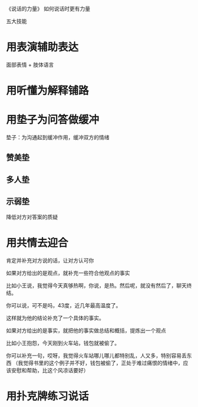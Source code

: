 
《说话的力量》
如何说话时更有力量

五大技能

# 用表演辅助表达
面部表情 + 肢体语言

# 用听懂为解释铺路

# 用垫子为问答做缓冲
垫子：为沟通起到缓冲作用，缓冲双方的情绪

## 赞美垫

## 多人垫

## 示弱垫
降低对方对答案的质疑

# 用共情去迎合
肯定并补充对方说的话，让对方认可你

如果对方给出的是观点，就补充一些符合他观点的事实

比如小王说，我觉得今天真够热啊，你说，是热。然后呢，就没有然后了，聊天终结。

你可以说，可不是吗，43度，近几年最高温度了。

这样就为他的结论补充了一个具体的事实。

如果对方给出的是事实，就把他的事实做总结和概括，提炼出一个观点

比如小王抱怨，今天刚到火车站，钱包就被偷了。

你可以补充一句，哎呀，我觉得火车站哪儿哪儿都特别乱，人又多，特别容易丢东西
（我觉得书里的这个例子并不好，钱包被偷了，正处于难过痛恨的情绪中，应该安慰和帮助，比这个风凉话要好）


# 用扑克牌练习说话







